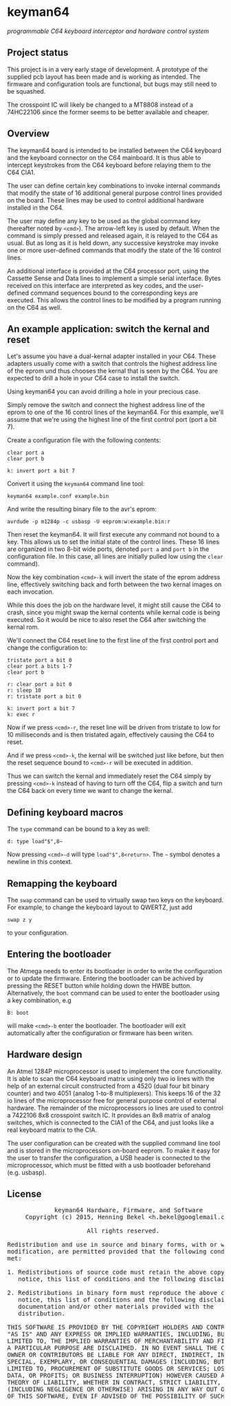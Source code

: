# keyman64
*programmable C64 keyboard interceptor and hardware control system*

## Project status

This project is in a very early stage of development. A prototype of
the supplied pcb layout has been made and is working as intended.  The
firmware and configuration tools are functional, but bugs may still
need to be squashed.

The crosspoint IC will likely be changed to a MT8808 instead of a 
74HC22106 since the former seems to be better available and cheaper.

## Overview

The keyman64 board is intended to be installed between the C64
keyboard and the keyboard connector on the C64 mainboard. It is thus
able to intercept keystrokes from the C64 keyboard before relaying
them to the C64 CIA1.

The user can define certain key combinations to invoke internal
commands that modify the state of 16 additional general purpose
control lines provided on the board. These lines may be used to
control additional hardware installed in the C64.

The user may define any key to be used as the global command key
(hereafter noted by `<cmd>`). The arrow-left key is used by
default. When the command is simply pressed and released again, it is
relayed to the C64 as usual. But as long as it is held down, any
successive keystroke may invoke one or more user-defined commands that
modify the state of the 16 control lines.

An additional interface is provided at the C64 processor port, using
the Cassette Sense and Data lines to implement a simple serial
interface.  Bytes received on this interface are interpreted as key
codes, and the user-defined command sequences bound to the
corresponding keys are executed. This allows the control lines to be
modified by a program running on the C64 as well.

## An example application: switch the kernal and reset

Let's assume you have a dual-kernal adapter installed in your
C64. These adapters usually come with a switch that controls the
highest address line of the eprom und thus chooses the kernal that is
seen by the C64. You are expected to drill a hole in your C64 case to
install the switch.

Using keyman64 you can avoid drilling a hole in your precious case.

Simply remove the switch and connect the highest address line of the
eprom to one of the 16 control lines of the keyman64. For this
example, we'll assume that we're using the highest line of the first
control port (port a bit 7).

Create a configuration file with the following contents:

    clear port a
    clear port b

    k: invert port a bit 7

Convert it using the `keyman64` command line tool:

    keyman64 example.conf example.bin

And write the resulting binary file to the avr's eprom:

    avrdude -p m1284p -c usbasp -U eeprom:w:example.bin:r

Then reset the keyman64. It will first execute any command not bound
to a key. This allows us to set the initial state of the control
lines. These 16 lines are organized in two 8-bit wide ports, denoted
`port a` and `port b` in the configuration file. In this case, all
lines are initially pulled low using the `clear` command).

Now the key combination `<cmd>-k` will invert the state of the
eprom address line, effectively switching back and forth between the
two kernal images on each invocation.

While this does the job on the hardware level, it might still cause
the C64 to crash, since you might swap the kernal contents while
kernal code is being executed. So it would be nice to also reset the
C64 after switching the kernal rom.

We'll connect the C64 reset line to the first line of the first
control port and change the configuration to:

    tristate port a bit 0
    clear port a bits 1-7
    clear port b

    r: clear port a bit 0
    r: sleep 10
    r: tristate port a bit 0

    k: invert port a bit 7
    k: exec r

Now if we press `<cmd>-r`, the reset line will be driven from tristate
to low for 10 milliseconds and is then tristated again, effectively
causing the C64 to reset.

And if we press `<cmd>-k`, the kernal will be switched just like
before, but then the reset sequence bound to `<cmd>-r` will be
executed in addition.

Thus we can switch the kernal and immediately reset the C64 simply by
pressing `<cmd>-k` instead of having to turn off the C64, flip a
switch and turn the C64 back on every time we want to change the
kernal.

## Defining keyboard macros

The `type` command can be bound to a key as well:

    d: type load"$",8~
    
Now pressing `<cmd>-d` will type `load"$",8<return>`. The `~` 
symbol denotes a newline in this context.

## Remapping the keyboard

The `swap` command can be used to virtually swap two keys on the
keyboard. For example, to change the keyboard layout to QWERTZ, just add

    swap z y

to your configuration.

## Entering the bootloader

The Atmega needs to enter its bootloader in order to write the configuration
or to update the firmware. Entering the bootloader can be achived by pressing the
RESET button while holding down the HWBE button. Alternatively, the `boot` command
can be used to enter the bootloader using a key combination, e.g

    B: boot
    
will make `<cmd>-b` enter the bootloader. The bootloader will exit automatically 
after the configuration or firmware has been writen.

## Hardware design

An Atmel 1284P microprocessor is used to implement the core
functionality. It is able to scan the C64 keyboard matrix using only
two io lines with the help of an external circuit constructed from a
4520 (dual four bit binary counter) and two 4051 (analog 1-to-8
multiplexers). This keeps 16 of the 32 io lines of the microprocessor
free for general purpose control of external hardware. The remainder
of the microprocessors io lines are used to control a 7422106 8x8
crosspoint switch IC. It provides an 8x8 matrix of analog switches,
which is connected to the CIA1 of the C64, and just looks like a real
keyboard matrix to the CIA.

The user configuration can be created with the supplied command line
tool and is stored in the microprocessors on-board eeprom. To make it
easy for the user to transfer the configuration, a USB header is
connected to the microprocessor, which must be fitted with a usb
bootloader beforehand (e.g. usbasp).

## License

<pre>
             keyman64 Hardware, Firmware, and Software
     Copyright (c) 2015, Henning Bekel &lt;h.bekel@googlemail.com&gt;
	   
                      All rights reserved.

Redistribution and use in source and binary forms, with or without
modification, are permitted provided that the following conditions are
met:

1. Redistributions of source code must retain the above copyright
   notice, this list of conditions and the following disclaimer.

2. Redistributions in binary form must reproduce the above copyright
   notice, this list of conditions and the following disclaimer in the
   documentation and/or other materials provided with the
   distribution.

THIS SOFTWARE IS PROVIDED BY THE COPYRIGHT HOLDERS AND CONTRIBUTORS
"AS IS" AND ANY EXPRESS OR IMPLIED WARRANTIES, INCLUDING, BUT NOT
LIMITED TO, THE IMPLIED WARRANTIES OF MERCHANTABILITY AND FITNESS FOR
A PARTICULAR PURPOSE ARE DISCLAIMED. IN NO EVENT SHALL THE COPYRIGHT
OWNER OR CONTRIBUTORS BE LIABLE FOR ANY DIRECT, INDIRECT, INCIDENTAL,
SPECIAL, EXEMPLARY, OR CONSEQUENTIAL DAMAGES (INCLUDING, BUT NOT
LIMITED TO, PROCUREMENT OF SUBSTITUTE GOODS OR SERVICES; LOSS OF USE,
DATA, OR PROFITS; OR BUSINESS INTERRUPTION) HOWEVER CAUSED AND ON ANY
THEORY OF LIABILITY, WHETHER IN CONTRACT, STRICT LIABILITY, OR TORT
(INCLUDING NEGLIGENCE OR OTHERWISE) ARISING IN ANY WAY OUT OF THE USE
OF THIS SOFTWARE, EVEN IF ADVISED OF THE POSSIBILITY OF SUCH DAMAGE.
</pre>


